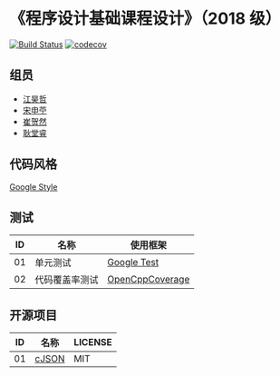 # 《程序设计基础课程设计》（2018 级）

[![Build Status](https://travis-ci.com/Yesterday17/ProgramDesignHomework.svg?token=Sn1pEdRmBQLh7J5ndDGu&branch=master)](https://travis-ci.com/Yesterday17/ProgramDesignHomework)
[![codecov](https://codecov.io/gh/Yesterday17/ProgramDesignHomework/branch/master/graph/badge.svg?token=qrn9M4RoaC)](https://codecov.io/gh/Yesterday17/ProgramDesignHomework)

## 组员

- [江昊哲][github-17]
- [宋申苧][github-16]
- [崔贺然][github-15]
- [耿堂睿][github-14]

## 代码风格

[Google Style][google-style-url]

## 测试

| ID  | 名称           | 使用框架                                    |
| --- | -------------- | ------------------------------------------- |
| 01  | 单元测试       | [Google Test][google-test-url]              |
| 02  | 代码覆盖率测试 | [OpenCppCoverage][opencppcoverage-repo-url] |


## 开源项目

| ID  | 名称                    | LICENSE |
| --- | ----------------------- | ------- |
| 01  | [cJSON][cjson-repo-url] | MIT     |


<!-- Links -->

[github-17]: https://github.com/Yesterday17
[github-16]: https://github.com/shenningsong
[github-15]: https://github.com/cuihr2118
[github-14]: https://github.com/gengtr
[google-style-url]: https://google.github.io/styleguide/cppguide.html
[google-test-url]: https://github.com/google/googletest
[opencppcoverage-repo-url]: https://github.com/OpenCppCoverage/OpenCppCoverage
[cjson-repo-url]: https://github.com/DaveGamble/cJSON
